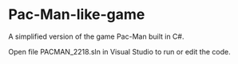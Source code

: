 # Pac-Man-like-game
A simplified version of the game Pac-Man built in C#.

Open file PACMAN_2218.sln in Visual Studio to run or edit the code. 
